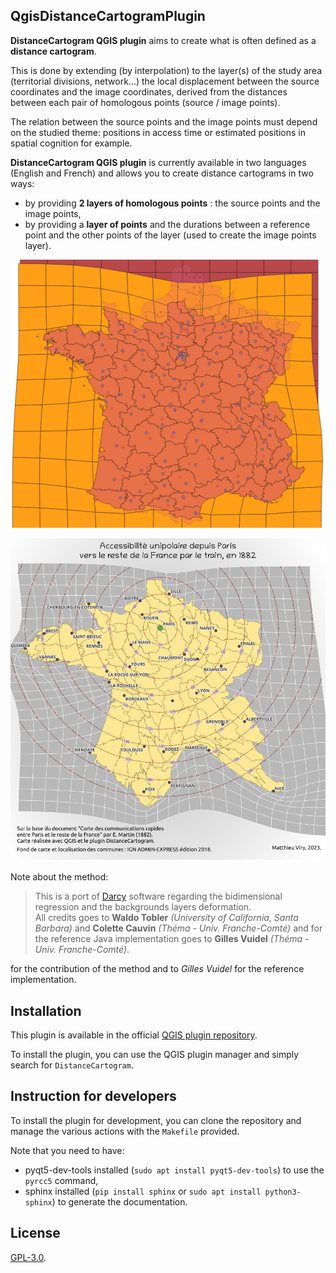 ## QgisDistanceCartogramPlugin


**DistanceCartogram QGIS plugin** aims to create what is often defined as a **distance cartogram**.

This is done by extending (by interpolation) to the layer(s) of the study area (territorial divisions, network...) the
local displacement between the source coordinates and the image coordinates, derived from the distances between each pair
of homologous points (source / image points).

The relation between the source points and the image points must depend on the studied theme: positions in access time or estimated positions in spatial cognition for example.

**DistanceCartogram QGIS plugin** is currently available in two languages (English and French) and allows you to create distance cartograms in two ways:

* by providing **2 layers of homologous points** : the source points and the image points,
* by providing a **layer of points** and the durations between a reference point and the other points of the layer (used to create the image points layer).


![png1](help/source/img/screenshot500.png)

![png2](help/source/img/cartogram-train.png)

Note about the method:

> This is a port of [Darcy](https://thema.univ-fcomte.fr/productions/software/darcy/) software regarding the bidimensional regression and the backgrounds layers deformation.  
All credits goes to **Waldo Tobler** *(University of California, Santa Barbara)* and **Colette Cauvin** *(Théma - Univ. Franche-Comté)* and for the reference Java implementation goes to **Gilles Vuidel** *(Théma - Univ. Franche-Comté)*.

for the contribution of the method and to *Gilles Vuidel* for the reference implementation.

## Installation

This plugin is available in the official [QGIS plugin repository](https://plugins.qgis.org/plugins/dist_cartogram/).

To install the plugin, you can use the QGIS plugin manager and simply search for `DistanceCartogram`.

## Instruction for developers

To install the plugin for development, you can clone the repository and manage the various actions with the `Makefile` provided.

Note that you need to have:
- pyqt5-dev-tools installed (`sudo apt install pyqt5-dev-tools`) to use the `pyrcc5` command,
- sphinx installed (`pip install sphinx` or `sudo apt install python3-sphinx`) to generate the documentation.

## License

[GPL-3.0](LICENSE).
